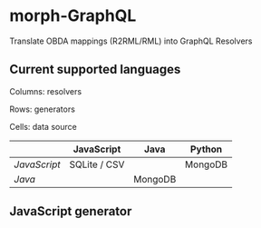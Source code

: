 # morph-GraphQL
Translate OBDA mappings (R2RML/RML) into GraphQL Resolvers

## Current supported languages

Columns: resolvers

Rows: generators

Cells: data source

|              | JavaScript   | Java    | Python  |
|--------------|--------------|---------|---------|
| *JavaScript* | SQLite / CSV |         | MongoDB |
| *Java*       |              | MongoDB |         |


## JavaScript generator

